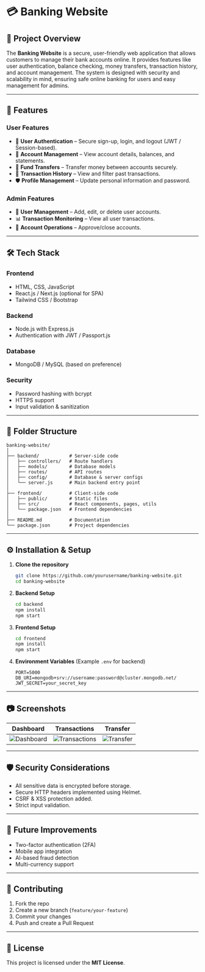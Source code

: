 

# 💳 Banking Website

## 📌 Project Overview

The **Banking Website** is a secure, user-friendly web application that allows customers to manage their bank accounts online. It provides features like user authentication, balance checking, money transfers, transaction history, and account management.
The system is designed with security and scalability in mind, ensuring safe online banking for users and easy management for admins.

---

## 🚀 Features

### **User Features**

* 🔐 **User Authentication** – Secure sign-up, login, and logout (JWT / Session-based).
* 💼 **Account Management** – View account details, balances, and statements.
* 💸 **Fund Transfers** – Transfer money between accounts securely.
* 📜 **Transaction History** – View and filter past transactions.
* 🛡 **Profile Management** – Update personal information and password.

### **Admin Features**

* 👥 **User Management** – Add, edit, or delete user accounts.
* 📊 **Transaction Monitoring** – View all user transactions.
* 🏦 **Account Operations** – Approve/close accounts.

---

## 🛠 Tech Stack

### **Frontend**

* HTML, CSS, JavaScript
* React.js / Next.js (optional for SPA)
* Tailwind CSS / Bootstrap

### **Backend**

* Node.js with Express.js
* Authentication with JWT / Passport.js

### **Database**

* MongoDB / MySQL (based on preference)

### **Security**

* Password hashing with bcrypt
* HTTPS support
* Input validation & sanitization

---

## 📂 Folder Structure

```
banking-website/
│
├── backend/           # Server-side code
│   ├── controllers/   # Route handlers
│   ├── models/        # Database models
│   ├── routes/        # API routes
│   ├── config/        # Database & server configs
│   └── server.js      # Main backend entry point
│
├── frontend/          # Client-side code
│   ├── public/        # Static files
│   ├── src/           # React components, pages, utils
│   └── package.json   # Frontend dependencies
│
├── README.md          # Documentation
└── package.json       # Project dependencies
```

---

## ⚙️ Installation & Setup

1. **Clone the repository**

   ```bash
   git clone https://github.com/yourusername/banking-website.git
   cd banking-website
   ```

2. **Backend Setup**

   ```bash
   cd backend
   npm install
   npm start
   ```

3. **Frontend Setup**

   ```bash
   cd frontend
   npm install
   npm start
   ```

4. **Environment Variables** (Example `.env` for backend)

   ```
   PORT=5000
   DB_URI=mongodb+srv://username:password@cluster.mongodb.net/
   JWT_SECRET=your_secret_key
   ```

---

## 📷 Screenshots

| Dashboard                               | Transactions                                  | Transfer                              |
| --------------------------------------- | --------------------------------------------- | ------------------------------------- |
| ![Dashboard](screenshots/dashboard.png) | ![Transactions](screenshots/transactions.png) | ![Transfer](screenshots/transfer.png) |

---

## 🛡 Security Considerations

* All sensitive data is encrypted before storage.
* Secure HTTP headers implemented using Helmet.
* CSRF & XSS protection added.
* Strict input validation.

---

## 📌 Future Improvements

* Two-factor authentication (2FA)
* Mobile app integration
* AI-based fraud detection
* Multi-currency support

---

## 🤝 Contributing

1. Fork the repo
2. Create a new branch (`feature/your-feature`)
3. Commit your changes
4. Push and create a Pull Request

---

## 📜 License

This project is licensed under the **MIT License**.


